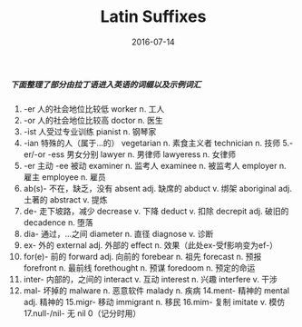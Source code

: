 ﻿---
layout:	post
title:	"Latin Suffixes"
date:	2016-07-14
tags:	[English]
comments:	true
---

##### 下面整理了部分由拉丁语进入英语的词缀以及示例词汇 
1. -er 人的社会地位比较低
worker n. 工人
2. -or 人的社会地位比较高
doctor n. 医生
3. -ist 人受过专业训练
pianist n. 钢琴家
4. -ian 特殊的人（属于…的）
vegetarian n. 素食主义者
technician n. 技师
5.-er/-or -ess 男女分别
lawyer n. 男律师
lawyeress n. 女律师
6. -er 主动 -ee 被动
examiner n. 监考人
examinee n. 被监考人
employer n. 雇主
employee n. 雇员
7. ab(s)- 不在，缺乏，没有
absent adj. 缺席的
abduct v. 绑架
aboriginal adj. 土著的
abstract v. 提炼
8. de- 走下坡路，减少
decrease v. 下降
deduct v. 扣除
decrepit adj. 破旧的
decadence n. 堕落
9. dia- 通过，...之间
diameter n. 直径
diagnose v. 诊断
10. ex- 外的
external adj. 外部的
effect n. 效果（此处ex-受f影响变为ef-）
11. for(e)- 前的
forward adj. 向前的
forebear n. 祖先
forecast n. 预报
forefront n. 最前线
forethought n. 预谋
foredoom n. 预定的命运
12. inter- 内部的，之间的
interact v. 互动
interest n. 兴趣
interfere v. 干涉
13. mal- 坏掉的
malware n. 恶意软件
malady n. 疾病
14.ment- 精神的
mental adj. 精神的
15.migr- 移动
immigrant n. 移民
16.mim- 复制
imitate v. 模仿
17.null-/nil- 无
nil 0（记分时用）